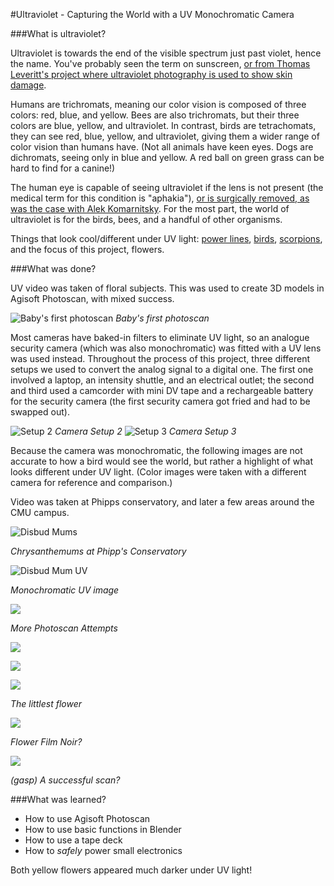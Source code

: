 #Ultraviolet - Capturing the World with a UV Monochromatic Camera

###What is ultraviolet?

Ultraviolet is towards the end of the visible spectrum just past violet, hence the name. You've probably seen the term on sunscreen, [or from Thomas Leveritt's project where ultraviolet photography is used to show skin damage](https://www.youtube.com/watch?v=o9BqrSAHbTc). 

Humans are trichromats, meaning our color vision is composed of three colors: red, blue, and yellow. Bees are also trichromats, but their three colors are blue, yellow, and ultraviolet. In contrast, birds are tetrachomats, they can see red, blue, yellow, and ultraviolet, giving them a wider range of color vision than humans have. (Not all animals have keen eyes. Dogs are dichromats, seeing only in blue and yellow. A red ball on green grass can be hard to find for a canine!) 

The human eye is capable of seeing ultraviolet if the lens is not present (the medical term for this condition is "aphakia"), [or  is surgically removed, as was the case with Alek Komarnitsky](http://www.komar.org/faq/colorado-cataract-surgery-crystalens/ultra-violet-color-glow/). For the most part, the world of ultraviolet is for the birds, bees, and a handful of other organisms.

Things that look cool/different under UV light: [power lines](https://www.youtube.com/watch?v=rLrP9mck7eM), [birds](http://bucultureshock.com/wp-content/uploads/2011/04/Perception.jpg), [scorpions](http://cdn.theatlantic.com/static/mt/assets/science/scorpion.jpg), and the focus of this project, flowers.

###What was done?

UV video was taken of floral subjects. This was used to create 3D models in Agisoft Photoscan, with mixed success. 

![Baby's first photoscan](images/crysanth1.png)
*Baby's first photoscan*

Most cameras have baked-in filters to eliminate UV light, so an analogue security camera (which was also monochromatic) was fitted with a UV lens was used instead. Throughout the process of this project, three different setups we used to convert the analog signal to a digital one. The first one involved a laptop, an intensity shuttle, and an electrical outlet; the second and third used a camcorder with mini DV tape and a rechargeable battery for the security camera (the first security camera got fried and had to be swapped out).

![Setup 2](images/camera1-1.jpg)
*Camera Setup 2*
![Setup 3](images/camera2-1.jpg)
*Camera Setup 3*

Because the camera was monochromatic, the following images are not accurate to how a bird would see the world, but rather a highlight of what looks different under UV light. (Color images were taken with a different camera for reference and comparison.)

Video was taken at Phipps conservatory, and later a few areas around the CMU campus.

![Disbud Mums](images/disbud_mum_1.jpg)

*Chrysanthemums at Phipp's Conservatory*

![Disbud Mum UV](images/disbud_mum_UV.png)

*Monochromatic UV image*

![](images/crysanth2.png)

*More Photoscan Attempts*

![](images/exploding_crysanth.png)

![](images/crysanth2-3.png)

![](images/smallflower-1.jpg)

*The littlest flower*

![](images/smallflower_UV.png)

*Flower Film Noir?*

![](images/stone.gif)

*(gasp) A successful scan?*

###What was learned?
- How to use Agisoft Photoscan
- How to use basic functions in Blender
- How to use a tape deck
- How to *safely* power small electronics

Both yellow flowers appeared much darker under UV light!